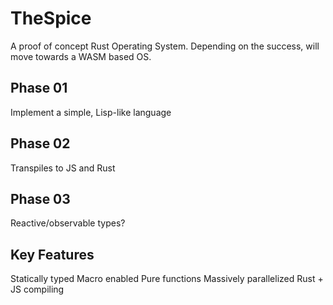 # TheSpice
A proof of concept Rust Operating System. Depending on the success, will move towards a WASM based OS.


## Phase 01
Implement a simple, Lisp-like language 

## Phase 02
Transpiles to JS and Rust

## Phase 03
Reactive/observable types?

## Key Features
Statically typed
Macro enabled
Pure functions
Massively parallelized
Rust + JS compiling
